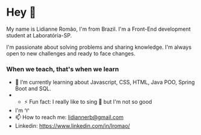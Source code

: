 # Hey 👋

My name is Lidianne Romão, I'm from Brazil. I'm a Front-End development student at Laboratória-SP.

I'm passionate about solving problems and sharing knowledge. I'm always open to new challenges and ready to face changes.

### When we teach, that's when we learn

- 🌱 I’m currently learning about Javascript, CSS, HTML, Java POO, Spring Boot and SQL.
- - ⚡ Fun fact: I really like to sing 🎤 but I'm not so good
- I'm ♈
- 📫 How to reach me: lidiannerb@gmail.com
- Linkedin: https://www.linkedin.com/in/lromao/


